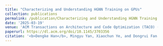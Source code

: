 ```yaml
---
title: "Characterizing and Understanding HGNN Training on GPUs"
collection: publications
permalink: /publication/Characterizing and Understanding HGNN Training on GPUs
date: '2025-03-19'
venue: 'ACM Transactions on Architecture and Code Optimization (TACO) (CCF-A)'
paperurl: https://dl.acm.org/doi/10.1145/3703356
citation: '<b>Dengke Han</b>, Mingyu Yan, Xiaochun Ye, and Dongrui Fan. 2025. Characterizing and Understanding HGNN Training on GPUs. ACM Transactions on Architecture and Code Optimization. Volume 22, No. 1, Article 9 (March 2025), 25 pages.'
---
```

